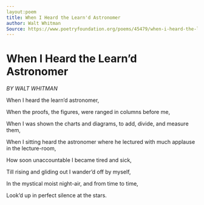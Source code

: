 ```yaml
---
layout:poem
title: When I Heard the Learn'd Astronomer
author: Walt Whitman
Source: https://www.poetryfoundation.org/poems/45479/when-i-heard-the-learnd-astronomer
---
```


# When I Heard the Learn’d Astronomer
*BY WALT WHITMAN*

When I heard the learn’d astronomer, 

When the proofs, the figures, were ranged in columns before me, 

When I was shown the charts and diagrams, to add, divide, and measure them, 

When I sitting heard the astronomer where he lectured with much applause in the lecture-room, 

How soon unaccountable I became tired and sick, 

Till rising and gliding out I wander’d off by myself, 

In the mystical moist night-air, and from time to time,

Look’d up in perfect silence at the stars.
